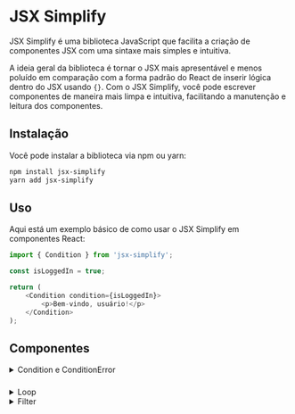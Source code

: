 # JSX Simplify
JSX Simplify é uma biblioteca JavaScript que facilita a criação de componentes JSX com uma sintaxe mais simples e intuitiva.

A ideia geral da biblioteca é tornar o JSX mais apresentável e menos poluído em comparação com a forma padrão do React de inserir lógica dentro do JSX usando `{}`. Com o JSX Simplify, você pode escrever componentes de maneira mais limpa e intuitiva, facilitando a manutenção e leitura dos componentes.

## Instalação

Você pode instalar a biblioteca via npm ou yarn:

```bash
npm install jsx-simplify
yarn add jsx-simplify
```

## Uso

Aqui está um exemplo básico de como usar o JSX Simplify em componentes React:

```javascript
import { Condition } from 'jsx-simplify';

const isLoggedIn = true;

return (
    <Condition condition={isLoggedIn}>
        <p>Bem-vindo, usuário!</p>
    </Condition>
);
```

## Componentes

<details>
<summary>Condition e ConditionError</summary>

###

`Componente Condition` é utilizado para renderizar elementos JSX com base em uma expressão. Ele aceita a seguinte propriedade:

- `condition` (obrigatório): Valor ou expressão a ser testada em uma condicional 

`Componente ConditionError` é utilizado para renderizar elementos JSX quando a expressão booleana do componente `Condition` falha. Ele é usado em conjunto com o `Condition` para fornecer uma alternativa de renderização.

#### Exemplo de uso:

```javascript
import { Condition, ConditionError } from 'jsx-simplify';

const isLoggedIn = false;

return (
    <>
        <Condition condition={isLoggedIn}>
            <p>Bem-vindo, usuário!</p>
        </Condition>
        <ConditionError>
            <p>Por favor, faça login para continuar.</p>
        </ConditionError>
    </>
);
```

No exemplo acima, o parágrafo "Por favor, faça login para continuar." será renderizado apenas se a variável `isLoggedIn` for `false`.

###

</details>

###

<details>
<summary>Loop</summary>

###

`Componente Loop` é utilizado para renderizar uma lista de elementos JSX com base em um array. Ele aceita as seguintes propriedades:

- `items` (obrigatório): Um array onde os items serão iterados e renderizados.

#### Exemplo de uso:

```javascript
import { Loop } from 'jsx-simplify';

const users = [
    { id: 1, name: 'Alice' },
    { id: 2, name: 'Bob' },
    { id: 3, name: 'Charlie' }
];

return (
    <Loop items={users}>
        {(item, index)=>(
            <li key={index}>{item.name}</li>
        )}
    </Loop>
);
```

No exemplo acima, um parágrafo será renderizado para cada usuário na coleção `users`, exibindo o nome de cada um.

###

</details>

<details>
<summary>Filter</summary>

### 

`Componente Filter` é utilizado para renderizar uma lista de elementos JSX com base em um array filtrado. Ele aceita as seguintes propriedades:

- `items` (obrigatório): Um array onde os itens serão filtrados e renderizados.
`condition` (obrigatório): Condição que cada item deve atender para ser incluído na renderização final.

#### Exemplo de uso:

```javascript
import { Filter } from 'jsx-simplify';

const users = [
    { id: 1, name: 'Alice', active: true },
    { id: 2, name: 'Bob', active: false },
    { id: 3, name: 'Charlie', active: true }
];

return (
    <Filter items={users} condition={active === true}>
        {(item, index) => (
            <li key={index}>{item.name}</li>
        )}
    </Filter>
);
```

No exemplo acima, apenas os usuários ativos (onde `active` é `true`) serão renderizados na lista.

### 

</details>